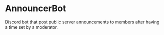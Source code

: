 # AnnouncerBot
Discord bot that post public server announcements to members after having a time set by a moderator.
